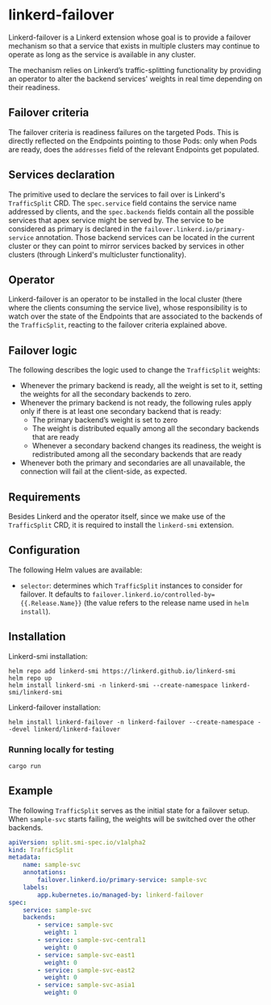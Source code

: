 # linkerd-failover

Linkerd-failover is a Linkerd extension whose goal is to provide a failover
mechanism so that a service that exists in multiple clusters may continue to
operate as long as the service is available in any cluster.

The mechanism relies on Linkerd’s traffic-splitting functionality by providing
an operator to alter the backend services' weights in real time depending on
their readiness.

## Failover criteria

The failover criteria is readiness failures on the targeted Pods. This is
directly reflected on the Endpoints pointing to those Pods: only when Pods are
ready, does the `addresses` field of the relevant Endpoints get populated.

## Services declaration

The primitive used to declare the services to fail over is Linkerd's
`TrafficSplit` CRD. The `spec.service` field contains the service name addressed
by clients, and the `spec.backends` fields contain all the possible services
that apex service might be served by. The service to be considered as primary is
declared in the `failover.linkerd.io/primary-service` annotation. Those backend
services can be located in the current cluster or they can point to mirror
services backed by services in other clusters (through Linkerd's multicluster
functionality).

## Operator

Linkerd-failover is an operator to be installed in the local cluster (there
where the clients consuming the service live), whose responsibility is to watch
over the state of the Endpoints that are associated to the backends of the
`TrafficSplit`, reacting to the failover criteria explained above.

## Failover logic

The following describes the logic used to change the `TrafficSplit` weights:

- Whenever the primary backend is ready, all the weight is set to it, setting
  the weights for all the secondary backends to zero.
- Whenever the primary backend is not ready, the following rules apply only if
  there is at least one secondary backend that is ready:
  - The primary backend’s weight is set to zero
  - The weight is distributed equally among all the secondary backends that
    are ready
  - Whenever a secondary backend changes its readiness, the weight is
    redistributed among all the secondary backends that are ready
- Whenever both the primary and secondaries are all unavailable, the connection
  will fail at the client-side, as expected.

## Requirements

Besides Linkerd and the operator itself, since we make use of the `TrafficSplit`
CRD, it is required to install the `linkerd-smi` extension.

## Configuration

The following Helm values are available:

- `selector`: determines which `TrafficSplit` instances to consider for
  failover. It defaults to `failover.linkerd.io/controlled-by={{.Release.Name}}`
  (the value refers to the release name used in `helm install`).

## Installation

Linkerd-smi installation:

```console
helm repo add linkerd-smi https://linkerd.github.io/linkerd-smi
helm repo up
helm install linkerd-smi -n linkerd-smi --create-namespace linkerd-smi/linkerd-smi
```

Linkerd-failover installation:

```console
helm install linkerd-failover -n linkerd-failover --create-namespace --devel linkerd/linkerd-failover
```

### Running locally for testing

```console
cargo run
```

## Example

The following `TrafficSplit` serves as the initial state for a failover setup.
When `sample-svc` starts failing, the weights will be switched over the other
backends.

```yaml
apiVersion: split.smi-spec.io/v1alpha2
kind: TrafficSplit
metadata:
    name: sample-svc
    annotations:
        failover.linkerd.io/primary-service: sample-svc
    labels:
        app.kubernetes.io/managed-by: linkerd-failover
spec:
    service: sample-svc
    backends:
        - service: sample-svc
          weight: 1
        - service: sample-svc-central1
          weight: 0
        - service: sample-svc-east1
          weight: 0
        - service: sample-svc-east2
          weight: 0
        - service: sample-svc-asia1
          weight: 0
```
